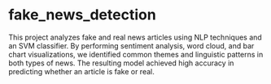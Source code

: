 # fake_news_detection
This project analyzes fake and real news articles using NLP techniques and an SVM classifier. By performing sentiment analysis, word cloud, and bar chart visualizations, we identified common themes and linguistic patterns in both types of news. The resulting model achieved high accuracy in predicting whether an article is fake or real.
